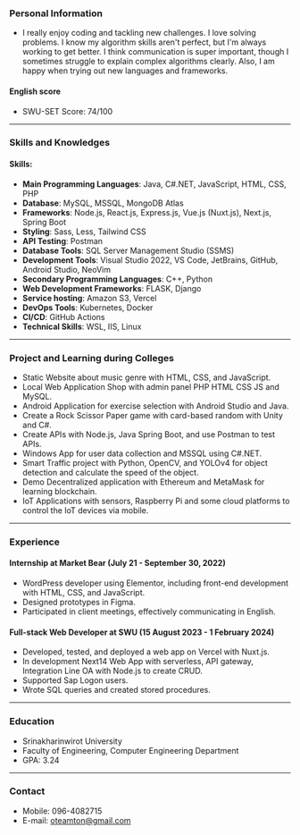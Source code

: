 ### Personal Information
- I really enjoy coding and tackling new challenges. I love solving problems. I know my algorithm skills aren't perfect, but I'm always working to get better. I think communication is super important, though I sometimes struggle to explain complex algorithms clearly. Also, I am happy when trying out new languages and frameworks.

#### English score
- SWU-SET Score: 74/100

---

### Skills and Knowledges
#### Skills:
- **Main Programming Languages**: Java, C#.NET, JavaScript, HTML, CSS, PHP
- **Database**: MySQL, MSSQL, MongoDB Atlas
- **Frameworks**: Node.js, React.js, Express.js, Vue.js (Nuxt.js), Next.js, Spring Boot
- **Styling**: Sass, Less, Tailwind CSS
- **API Testing**: Postman
- **Database Tools**: SQL Server Management Studio (SSMS)
- **Development Tools**: Visual Studio 2022, VS Code, JetBrains, GitHub, Android Studio, NeoVim
- **Secondary Programming Languages**: C++, Python
- **Web Development Frameworks**: FLASK, Django
- **Service hosting**: Amazon S3, Vercel
- **DevOps Tools**: Kubernetes, Docker
- **CI/CD**: GitHub Actions
- **Technical Skills**: WSL, IIS, Linux

---

### Project and Learning during Colleges
- Static Website about music genre with HTML, CSS, and JavaScript.
- Local Web Application Shop with admin panel PHP HTML CSS JS and MySQL.
- Android Application for exercise selection with Android Studio and Java.
- Create a Rock Scissor Paper game with card-based random with Unity and C#.
- Create APIs with Node.js, Java Spring Boot, and use Postman to test APIs.
- Windows App for user data collection and MSSQL using C#.NET.
- Smart Traffic project with Python, OpenCV, and YOLOv4 for object detection and calculate the speed of the object.
- Demo Decentralized application with Ethereum and MetaMask for learning blockchain.
- IoT Applications with sensors, Raspberry Pi and some cloud platforms to control the IoT devices via mobile.

---

### Experience
#### Internship at Market Bear (July 21 - September 30, 2022)
- WordPress developer using Elementor, including front-end development with HTML, CSS, and JavaScript.
- Designed prototypes in Figma.
- Participated in client meetings, effectively communicating in English.

#### Full-stack Web Developer at SWU (15 August 2023 - 1 February 2024)
- Developed, tested, and deployed a web app on Vercel with Nuxt.js.
- In development Next14 Web App with serverless, API gateway, Integration Line OA with Node.js to create CRUD.
- Supported Sap Logon users.
- Wrote SQL queries and created stored procedures.

---

### Education
- Srinakharinwirot University
- Faculty of Engineering, Computer Engineering Department
- GPA: 3.24

---

### Contact
- Mobile: 096-4082715
- E-mail: oteamton@gmail.com
